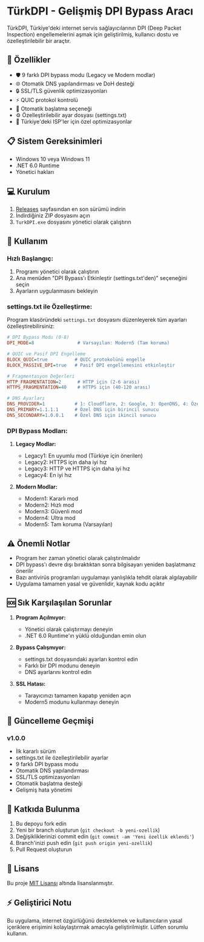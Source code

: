 # TürkDPI - Gelişmiş DPI Bypass Aracı

TürkDPI, Türkiye'deki internet servis sağlayıcılarının DPI (Deep Packet Inspection) engellemelerini aşmak için geliştirilmiş, kullanıcı dostu ve özelleştirilebilir bir araçtır.

## 🚀 Özellikler

- 🛡️ 9 farklı DPI bypass modu (Legacy ve Modern modlar)
- 🌐 Otomatik DNS yapılandırması ve DoH desteği
- 🔒 SSL/TLS güvenlik optimizasyonları
- ⚡ QUIC protokol kontrolü
- 🔄 Otomatik başlatma seçeneği
- ⚙️ Özelleştirilebilir ayar dosyası (settings.txt)
- 🎯 Türkiye'deki ISP'ler için özel optimizasyonlar

## 📋 Sistem Gereksinimleri

- Windows 10 veya Windows 11
- .NET 6.0 Runtime
- Yönetici hakları

## 💻 Kurulum

1. [Releases](../../releases) sayfasından en son sürümü indirin
2. İndirdiğiniz ZIP dosyasını açın
3. `TurkDPI.exe` dosyasını yönetici olarak çalıştırın

## 🔧 Kullanım

### Hızlı Başlangıç:

1. Programı yönetici olarak çalıştırın
2. Ana menüden "DPI Bypass'ı Etkinleştir (settings.txt'den)" seçeneğini seçin
3. Ayarların uygulanmasını bekleyin

### settings.txt ile Özelleştirme:

Program klasöründeki `settings.txt` dosyasını düzenleyerek tüm ayarları özelleştirebilirsiniz:

```ini
# DPI Bypass Modu (0-8)
DPI_MODE=8                # Varsayılan: Modern5 (Tam koruma)

# QUIC ve Pasif DPI Engelleme
BLOCK_QUIC=true          # QUIC protokolünü engelle
BLOCK_PASSIVE_DPI=true   # Pasif DPI engellemesini etkinleştir

# Fragmentasyon Değerleri
HTTP_FRAGMENTATION=2      # HTTP için (2-6 arası)
HTTPS_FRAGMENTATION=40    # HTTPS için (40-120 arası)

# DNS Ayarları
DNS_PROVIDER=1           # 1: Cloudflare, 2: Google, 3: OpenDNS, 4: Özel
DNS_PRIMARY=1.1.1.1      # Özel DNS için birincil sunucu
DNS_SECONDARY=1.0.0.1    # Özel DNS için ikincil sunucu
```

### DPI Bypass Modları:

1. **Legacy Modlar:**
   - Legacy1: En uyumlu mod (Türkiye için önerilen)
   - Legacy2: HTTPS için daha iyi hız
   - Legacy3: HTTP ve HTTPS için daha iyi hız
   - Legacy4: En iyi hız

2. **Modern Modlar:**
   - Modern1: Kararlı mod
   - Modern2: Hızlı mod
   - Modern3: Güvenli mod
   - Modern4: Ultra mod
   - Modern5: Tam koruma (Varsayılan)

## ⚠️ Önemli Notlar

- Program her zaman yönetici olarak çalıştırılmalıdır
- DPI bypass'ı devre dışı bıraktıktan sonra bilgisayarı yeniden başlatmanız önerilir
- Bazı antivirüs programları uygulamayı yanlışlıkla tehdit olarak algılayabilir
- Uygulama tamamen yasal ve güvenlidir, kaynak kodu açıktır

## 🆘 Sık Karşılaşılan Sorunlar

1. **Program Açılmıyor:**
   - Yönetici olarak çalıştırmayı deneyin
   - .NET 6.0 Runtime'ın yüklü olduğundan emin olun

2. **Bypass Çalışmıyor:**
   - settings.txt dosyasındaki ayarları kontrol edin
   - Farklı bir DPI modunu deneyin
   - DNS ayarlarını kontrol edin

3. **SSL Hatası:**
   - Tarayıcınızı tamamen kapatıp yeniden açın
   - Modern5 modunu kullanmayı deneyin

## 🔄 Güncelleme Geçmişi

### v1.0.0
- İlk kararlı sürüm
- settings.txt ile özelleştirilebilir ayarlar
- 9 farklı DPI bypass modu
- Otomatik DNS yapılandırması
- SSL/TLS optimizasyonları
- Otomatik başlatma desteği
- Gelişmiş hata yönetimi

## 👥 Katkıda Bulunma

1. Bu depoyu fork edin
2. Yeni bir branch oluşturun (`git checkout -b yeni-ozellik`)
3. Değişikliklerinizi commit edin (`git commit -am 'Yeni özellik eklendi'`)
4. Branch'inizi push edin (`git push origin yeni-ozellik`)
5. Pull Request oluşturun

## 📝 Lisans

Bu proje [MIT Lisansı](LICENSE) altında lisanslanmıştır.

## ⚡ Geliştirici Notu

Bu uygulama, internet özgürlüğünü desteklemek ve kullanıcıların yasal içeriklere erişimini kolaylaştırmak amacıyla geliştirilmiştir. Lütfen sorumlu kullanın. 